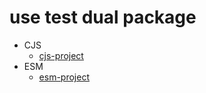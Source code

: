 # use test dual package

- CJS
  - [cjs-project](./cjs-project)
- ESM
  - [esm-project](./esm-project)
